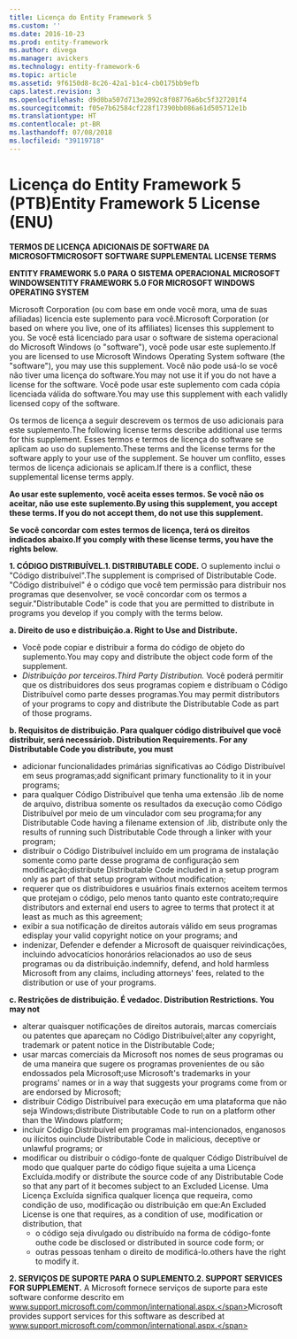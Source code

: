 ```yaml
---
title: Licença do Entity Framework 5
ms.custom: ''
ms.date: 2016-10-23
ms.prod: entity-framework
ms.author: divega
ms.manager: avickers
ms.technology: entity-framework-6
ms.topic: article
ms.assetid: 9f6150d8-8c26-42a1-b1c4-cb0175bb9efb
caps.latest.revision: 3
ms.openlocfilehash: d9d0ba507d713e2092c8f08776a6bc5f327201f4
ms.sourcegitcommit: f05e7b62584cf228f17390bb086a61d505712e1b
ms.translationtype: HT
ms.contentlocale: pt-BR
ms.lasthandoff: 07/08/2018
ms.locfileid: "39119718"
---
```

# <a name="entity-framework-5-license-enu"></a><span data-ttu-id="d0b47-102">Licença do Entity Framework 5 (PTB)</span><span class="sxs-lookup"><span data-stu-id="d0b47-102">Entity Framework 5 License (ENU)</span></span>
<span data-ttu-id="d0b47-103">**TERMOS DE LICENÇA ADICIONAIS DE SOFTWARE DA MICROSOFT**</span><span class="sxs-lookup"><span data-stu-id="d0b47-103">**MICROSOFT SOFTWARE SUPPLEMENTAL LICENSE TERMS**</span></span>

<span data-ttu-id="d0b47-104">**ENTITY FRAMEWORK 5.0 PARA O SISTEMA OPERACIONAL MICROSOFT WINDOWS**</span><span class="sxs-lookup"><span data-stu-id="d0b47-104">**ENTITY FRAMEWORK 5.0 FOR MICROSOFT WINDOWS OPERATING SYSTEM**</span></span>

<span data-ttu-id="d0b47-105">Microsoft Corporation (ou com base em onde você mora, uma de suas afiliadas) licencia este suplemento para você.</span><span class="sxs-lookup"><span data-stu-id="d0b47-105">Microsoft Corporation (or based on where you live, one of its affiliates) licenses this supplement to you.</span></span> <span data-ttu-id="d0b47-106">Se você está licenciado para usar o software de sistema operacional do Microsoft Windows (o "software"), você pode usar este suplemento.</span><span class="sxs-lookup"><span data-stu-id="d0b47-106">If you are licensed to use Microsoft Windows Operating System software (the "software"), you may use this supplement.</span></span> <span data-ttu-id="d0b47-107">Você não pode usá-lo se você não tiver uma licença do software.</span><span class="sxs-lookup"><span data-stu-id="d0b47-107">You may not use it if you do not have a license for the software.</span></span> <span data-ttu-id="d0b47-108">Você pode usar este suplemento com cada cópia licenciada válida do software.</span><span class="sxs-lookup"><span data-stu-id="d0b47-108">You may use this supplement with each validly licensed copy of the software.</span></span>

<span data-ttu-id="d0b47-109">Os termos de licença a seguir descrevem os termos de uso adicionais para este suplemento.</span><span class="sxs-lookup"><span data-stu-id="d0b47-109">The following license terms describe additional use terms for this supplement.</span></span> <span data-ttu-id="d0b47-110">Esses termos e termos de licença do software se aplicam ao uso do suplemento.</span><span class="sxs-lookup"><span data-stu-id="d0b47-110">These terms and the license terms for the software apply to your use of the supplement.</span></span> <span data-ttu-id="d0b47-111">Se houver um conflito, esses termos de licença adicionais se aplicam.</span><span class="sxs-lookup"><span data-stu-id="d0b47-111">If there is a conflict, these supplemental license terms apply.</span></span>

<span data-ttu-id="d0b47-112">**Ao usar este suplemento, você aceita esses termos. Se você não os aceitar, não use este suplemento.**</span><span class="sxs-lookup"><span data-stu-id="d0b47-112">**By using this supplement, you accept these terms. If you do not accept them, do not use this supplement.**</span></span>

<span data-ttu-id="d0b47-113">**Se você concordar com estes termos de licença, terá os direitos indicados abaixo.**</span><span class="sxs-lookup"><span data-stu-id="d0b47-113">**If you comply with these license terms, you have the rights below.**</span></span>

<span data-ttu-id="d0b47-114">**1. CÓDIGO DISTRIBUÍVEL.**</span><span class="sxs-lookup"><span data-stu-id="d0b47-114">**1. DISTRIBUTABLE CODE.**</span></span> <span data-ttu-id="d0b47-115">O suplemento inclui o "Código distribuível".</span><span class="sxs-lookup"><span data-stu-id="d0b47-115">The supplement is comprised of Distributable Code.</span></span> <span data-ttu-id="d0b47-116">"Código distribuível" é o código que você tem permissão para distribuir nos programas que desenvolver, se você concordar com os termos a seguir.</span><span class="sxs-lookup"><span data-stu-id="d0b47-116">"Distributable Code" is code that you are permitted to distribute in programs you develop if you comply with the terms below.</span></span>

<span data-ttu-id="d0b47-117">**a. Direito de uso e distribuição.**</span><span class="sxs-lookup"><span data-stu-id="d0b47-117">**a. Right to Use and Distribute.**</span></span>

-   <span data-ttu-id="d0b47-118">Você pode copiar e distribuir a forma do código de objeto do suplemento.</span><span class="sxs-lookup"><span data-stu-id="d0b47-118">You may copy and distribute the object code form of the supplement.</span></span>
-   <span data-ttu-id="d0b47-119">*Distribuição por terceiros.*</span><span class="sxs-lookup"><span data-stu-id="d0b47-119">*Third Party Distribution.*</span></span> <span data-ttu-id="d0b47-120">Você poderá permitir que os distribuidores dos seus programas copiem e distribuam o Código Distribuível como parte desses programas.</span><span class="sxs-lookup"><span data-stu-id="d0b47-120">You may permit distributors of your programs to copy and distribute the Distributable Code as part of those programs.</span></span>

<span data-ttu-id="d0b47-121">**b. Requisitos de distribuição. Para qualquer código distribuível que você distribuir, será necessário**</span><span class="sxs-lookup"><span data-stu-id="d0b47-121">**b. Distribution Requirements. For any Distributable Code you distribute, you must**</span></span>

-   <span data-ttu-id="d0b47-122">adicionar funcionalidades primárias significativas ao Código Distribuível em seus programas;</span><span class="sxs-lookup"><span data-stu-id="d0b47-122">add significant primary functionality to it in your programs;</span></span>
-   <span data-ttu-id="d0b47-123">para qualquer Código Distribuível que tenha uma extensão .lib de nome de arquivo, distribua somente os resultados da execução como Código Distribuível por meio de um vinculador com seu programa;</span><span class="sxs-lookup"><span data-stu-id="d0b47-123">for any Distributable Code having a filename extension of .lib, distribute only the results of running such Distributable Code through a linker with your program;</span></span>
-   <span data-ttu-id="d0b47-124">distribuir o Código Distribuível incluído em um programa de instalação somente como parte desse programa de configuração sem modificação;</span><span class="sxs-lookup"><span data-stu-id="d0b47-124">distribute Distributable Code included in a setup program only as part of that setup program without modification;</span></span>
-   <span data-ttu-id="d0b47-125">requerer que os distribuidores e usuários finais externos aceitem termos que protejam o código, pelo menos tanto quanto este contrato;</span><span class="sxs-lookup"><span data-stu-id="d0b47-125">require distributors and external end users to agree to terms that protect it at least as much as this agreement;</span></span>
-   <span data-ttu-id="d0b47-126">exibir a sua notificação de direitos autorais válido em seus programas e</span><span class="sxs-lookup"><span data-stu-id="d0b47-126">display your valid copyright notice on your programs; and</span></span>
-   <span data-ttu-id="d0b47-127">indenizar, Defender e defender a Microsoft de quaisquer reivindicações, incluindo advocatícios honorários relacionados ao uso de seus programas ou da distribuição.</span><span class="sxs-lookup"><span data-stu-id="d0b47-127">indemnify, defend, and hold harmless Microsoft from any claims, including attorneys' fees, related to the distribution or use of your programs.</span></span>

<span data-ttu-id="d0b47-128">**c. Restrições de distribuição. É vedado**</span><span class="sxs-lookup"><span data-stu-id="d0b47-128">**c. Distribution Restrictions. You may not**</span></span>

-   <span data-ttu-id="d0b47-129">alterar quaisquer notificações de direitos autorais, marcas comerciais ou patentes que apareçam no Código Distribuível;</span><span class="sxs-lookup"><span data-stu-id="d0b47-129">alter any copyright, trademark or patent notice in the Distributable Code;</span></span>
-   <span data-ttu-id="d0b47-130">usar marcas comerciais da Microsoft nos nomes de seus programas ou de uma maneira que sugere os programas provenientes de ou são endossados pela Microsoft;</span><span class="sxs-lookup"><span data-stu-id="d0b47-130">use Microsoft's trademarks in your programs' names or in a way that suggests your programs come from or are endorsed by Microsoft;</span></span>
-   <span data-ttu-id="d0b47-131">distribuir Código Distribuível para execução em uma plataforma que não seja Windows;</span><span class="sxs-lookup"><span data-stu-id="d0b47-131">distribute Distributable Code to run on a platform other than the Windows platform;</span></span>
-   <span data-ttu-id="d0b47-132">incluir Código Distribuível em programas mal-intencionados, enganosos ou ilícitos ou</span><span class="sxs-lookup"><span data-stu-id="d0b47-132">include Distributable Code in malicious, deceptive or unlawful programs; or</span></span>
-   <span data-ttu-id="d0b47-133">modificar ou distribuir o código-fonte de qualquer Código Distribuível de modo que qualquer parte do código fique sujeita a uma Licença Excluída.</span><span class="sxs-lookup"><span data-stu-id="d0b47-133">modify or distribute the source code of any Distributable Code so that any part of it becomes subject to an Excluded License.</span></span> <span data-ttu-id="d0b47-134">Uma Licença Excluída significa qualquer licença que requeira, como condição de uso, modificação ou distribuição em que:</span><span class="sxs-lookup"><span data-stu-id="d0b47-134">An Excluded License is one that requires, as a condition of use, modification or distribution, that</span></span>
    -   <span data-ttu-id="d0b47-135">o código seja divulgado ou distribuído na forma de código-fonte ou</span><span class="sxs-lookup"><span data-stu-id="d0b47-135">the code be disclosed or distributed in source code form; or</span></span>
    -   <span data-ttu-id="d0b47-136">outras pessoas tenham o direito de modificá-lo.</span><span class="sxs-lookup"><span data-stu-id="d0b47-136">others have the right to modify it.</span></span>

<span data-ttu-id="d0b47-137">**2. SERVIÇOS DE SUPORTE PARA O SUPLEMENTO.**</span><span class="sxs-lookup"><span data-stu-id="d0b47-137">**2. SUPPORT SERVICES FOR SUPPLEMENT.**</span></span> <span data-ttu-id="d0b47-138">A Microsoft fornece serviços de suporte para este software conforme descrito em www.support.microsoft.com/common/international.aspx.</span><span class="sxs-lookup"><span data-stu-id="d0b47-138">Microsoft provides support services for this software as described at www.support.microsoft.com/common/international.aspx.</span></span>
